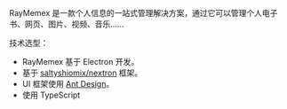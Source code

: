 RayMemex 是一款个人信息的一站式管理解决方案，通过它可以管理个人电子书、网页、图片、视频、音乐……

技术选型：

- RayMemex 基于 Electron 开发。
- 基于 [saltyshiomix/nextron](https://github.com/saltyshiomix/nextron) 框架。
- UI 框架使用 [Ant Design](https://ant.design/)。
- 使用 TypeScript
